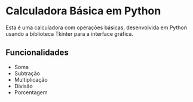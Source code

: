 # Calculadora Básica em Python

Esta é uma calculadora com operações básicas, desenvolvida em Python usando a biblioteca Tkinter para a interface gráfica.

## Funcionalidades

- Soma
- Subtração
- Multiplicação
- Divisão
- Porcentagem
